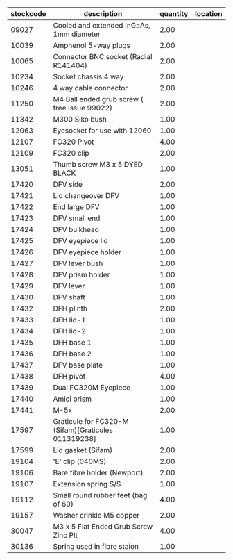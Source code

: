 |stockcode|description|quantity|location|
|---------|-----------|--------|--------|
|09027|Cooled and extended InGaAs, 1mm diameter|2.00||
|10039|Amphenol 5-way plugs|2.00||
|10065|Connector BNC socket (Radial R141404)|2.00||
|10234|Socket chassis 4 way|2.00||
|10246|4 way cable connector|2.00||
|11250|M4 Ball ended grub screw ( free issue 99022)|2.00||
|11342|M300 Siko bush|1.00||
|12063|Eyesocket for use with 12060|1.00||
|12107|FC320 Pivot|4.00||
|12109|FC320 clip|2.00||
|13051|Thumb screw M3 x 5 DYED BLACK|1.00||
|17420|DFV side|2.00||
|17421|Lid changeover DFV|1.00||
|17422|End large DFV|1.00||
|17423|DFV small end|1.00||
|17424|DFV bulkhead|1.00||
|17425|DFV eyepiece lid|1.00||
|17426|DFV eyepiece holder|1.00||
|17427|DFV lever bush|1.00||
|17428|DFV prism holder|1.00||
|17429|DFV lever|1.00||
|17430|DFV shaft|1.00||
|17432|DFH plinth|2.00||
|17433|DFH lid-1|1.00||
|17434|DFH lid-2|1.00||
|17435|DFH base 1|1.00||
|17436|DFH base 2|1.00||
|17437|DFV base plate|1.00||
|17438|DFH pivot|4.00||
|17439|Dual FC320M Eyepiece|1.00||
|17440|Amici prism|1.00||
|17441|M-5x|2.00||
|17597|Graticule for FC320-M (Sifam)[Graticules 011319238]|1.00||
|17599|Lid gasket (Sifam)|2.00||
|19104|'E' clip (040MS)|2.00||
|19106|Bare fibre holder (Newport)|2.00||
|19107|Extension spring S/S|1.00||
|19112|Small round rubber feet (bag of 60)|4.00||
|19157|Washer crinkle M5 copper|2.00||
|30047|M3 x 5 Flat Ended Grub Screw Zinc Plt|4.00||
|30136|Spring used in fibre staion|1.00||
